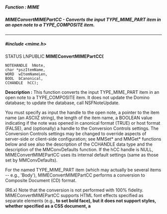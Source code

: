 ##### Function : MIME
##### MIMEConvertMIMEPartCC - Converts the input TYPE_MIME_PART item in an open note to a TYPE_COMPOSITE item.
---
##### #include <mime.h>
STATUS LNPUBLIC **MIMEConvertMIMEPartCC(**

	NOTEHANDLE  hNote,
	char *pszItemName,
	WORD  wItemNameLen,
	BOOL  bCanonical,
	CCHANDLE  hCC);
**Description :**
This function converts the input TYPE_MIME_PART item in an open note to a 
TYPE_COMPOSITE item.    It does not update the Domino database; to update the 
database, call NSFNoteUpdate.

You must specify as input the handle to the open note, a pointer to the item 
name (an ASCIIZ string), the length of the item name, a BOOLEAN value 
indicating if the note was opened in canonical format (TRUE) or host format 
(FALSE), and (optionally) a handle to the Conversion Controls settings.  The 
Conversion Controls settings may be changed to override aspects of server-side 
or client-side configuration; see MMSet* and MMGet* functions below and see 
also the description of the CCHANDLE data type and the description of the 
MMConvDefaults function.  If the hCC handle is NULL, MIMEConvertMIMEPartCC uses 
its internal default settings (same as those set by MMConvDefaults).

For the named TYPE_MIME_PART item (which may actually be several items -- e.g., 
'Body'), MIMEConvertMIMEPartCC performs a conversion to Composite Document (CD) 
format.

(R6.x) Note that the conversion is not performed with 100% fidelity.  
MIMEConvertMIMEPartCC supports HTML font effects specified as separate elements 
(e.g., <b> to set bold face), but it does not support styles, whether specified 
as a CSS document, a <style> element, or as a 'style=' parameter to other 
elements (e.g., <div> or <span>).  MIMEConvertMIMEPartCC does not fully support 
the conversion of multipart/related parts; image placement in the converted 
document will not match the original placement in the source document.  The 
rendering of tables and lists also may be somewhat different in the converted 
document.  MIMEConvertMIMEPartCC also does not convert "active content"; for 
example, Javascript contained in an application/x-javascript part.  Such parts 
are retained as attachments in the converted document.

(R7.x/R8) Note that the conversion is not performed with 100% fidelity.  
MIMEConvertMIMEPartCC supports HTML font effects specified as separate elements 
(e.g., <b> to set bold face), but it does not support styles, whether specified 
as a CSS document, a <style> element, or as a 'style=' parameter to other 
elements (e.g., <div> or <span>).  The rendering of tables and lists also may 
be somewhat different in the converted document.  MIMEConvertMIMEPartCC also 
does not convert "active content"; for example, Javascript contained in an 
application/x-javascript part.  Such parts are retained as attachments in the 
converted document.

If MIMEConvertMIMEPartCC is called on the Domino server, its actions are 
affected by its configuration as specified in the Domino Server Configuration; 
see the MIME pages of the Server Configuration for details.  If 
MIMEConvertMIMEPartCC is called on the Notes client, its actions are affected 
by its configuration as specified in the Personal Name and Address book; see 
the International MIME Settings document for details.
**Parameters :**
Input :
hNote  -  The handle to the open note to be converted.

pszItemName  -  Pointer to the ASCIIZ item name

wItemNameLen  -  The length of the item name (i.e., number of bytes, not including the terminating NUL character).

bCanonical  -  A boolean flag that is TRUE if the input note is in canonical format,  FALSE otherwise.

hCC  -  If non-NULL, the handle to the Conversion Controls settings.  If NULL, the default settings are used (same as those set by MMConvDefaults).

Output :
(routine)  -  Return status from this call.
	NOERROR - Successfully converted the note.
	ERR_MISC_INVALID_ARGS - Item is not a TYPE_MIME_PART item. 
	ERR_xxx - Errors returned by lower level functions.  Call to OSLoadString to interpret the error status as a string that you may display/log for the user.



**Sample Usage :**
```
/* get the notes flags, determine if the note was opened in canonical format, */
   /*  create the default conversion control settings and then call 
MIMEConvertMIMEPartCC */

WORD wNoteFlags;
BOOL bCanonical;
CCHANDLE hCC = NULLHANDLE;
STATUS error;

NSFNoteGetInfo(hNote, _NOTE_FLAGS, &wNoteFlags);

bCanonical = (wNoteFlags & NOTE_FLAG_CANONICAL) != 0;

if (error = MMreateConvControls(&hCC)) { /* create the default conversion 
control settings */
	goto exit;
}

MMSetReadReceipt(hCC, 1);  /* 0 - Do not pass read receipt requests when 
importing or exporting (default) */
	    /* 1 - Support read receipt requests (as Return-Receipt-To when 
exporting) */
	    /* 2 - Support read receipt requests (as 
Disposition-Notification-To when exporting) */

if (error = MIMEConvertMIMEPartCC(hNote, MAIL_BODY_ITEM, 
sizeof(MAIL_BODY_ITEM)-1, bCanonical, hCC)) {
	goto exit;
}

if (error = MMDestroyConvControls(hCC)) { /* destroy the default conversion 
control settings */
	goto exit;
}

```
**See Also :**
[MIMEConvertMIMEPartsCC](D:/md_files/MIMEConvertMIMEPartsCC.md)
[TYPE_xxx](D:/md_files/TYPE_xxx.md)
---
